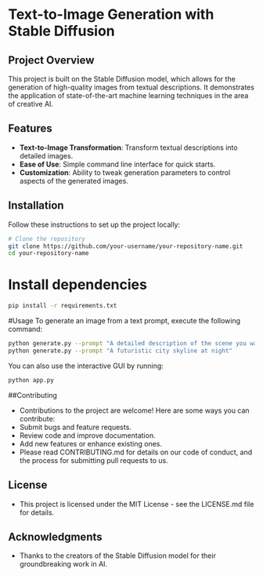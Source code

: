 # Text-to-Image Generation with Stable Diffusion

## Project Overview
This project is built on the Stable Diffusion model, which allows for the generation of high-quality images from textual descriptions. It demonstrates the application of state-of-the-art machine learning techniques in the area of creative AI.

## Features
- **Text-to-Image Transformation**: Transform textual descriptions into detailed images.
- **Ease of Use**: Simple command line interface for quick starts.
- **Customization**: Ability to tweak generation parameters to control aspects of the generated images.

## Installation

Follow these instructions to set up the project locally:

```bash
# Clone the repository
git clone https://github.com/your-username/your-repository-name.git
cd your-repository-name
```

# Install dependencies
```bash
pip install -r requirements.txt
```

#Usage
To generate an image from a text prompt, execute the following command:
```bash
python generate.py --prompt "A detailed description of the scene you want to generate"
python generate.py --prompt "A futuristic city skyline at night"
```


You can also use the interactive GUI by running:
```bash
python app.py
```
##Contributing
- Contributions to the project are welcome! Here are some ways you can contribute:
- Submit bugs and feature requests.
- Review code and improve documentation.
- Add new features or enhance existing ones.
- Please read CONTRIBUTING.md for details on our code of conduct, and the process for submitting pull requests to us.

## License
- This project is licensed under the MIT License - see the LICENSE.md file for details.

## Acknowledgments
- Thanks to the creators of the Stable Diffusion model for their groundbreaking work in AI.
